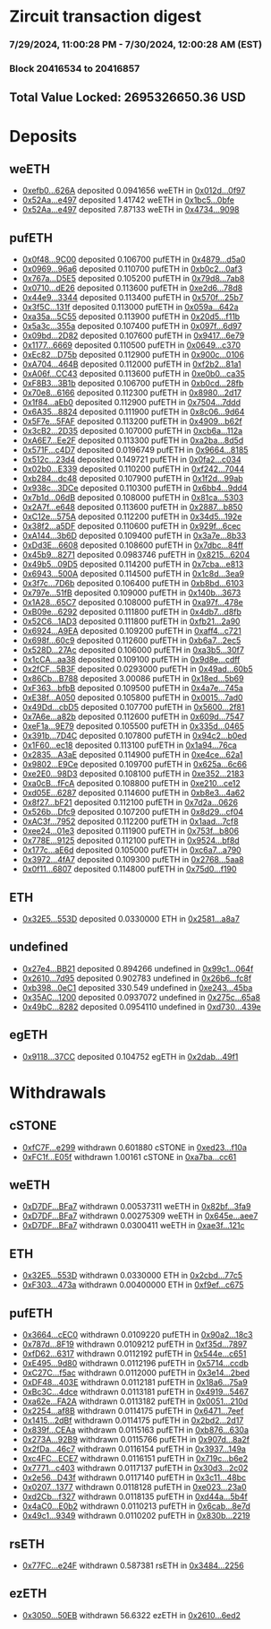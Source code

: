 # Zircuit transaction digest
### 7/29/2024, 11:00:28 PM - 7/30/2024, 12:00:28 AM (EST)
### Block 20416534 to 20416857

## Total Value Locked: 2695326650.36 USD

# Deposits
## weETH
- [0xefb0...626A](https://etherscan.io/address/0xefb0B66a5E8339D62F8df914ADc47def18bd626A) deposited 0.0941656 weETH in [0x012d...0f97](https://etherscan.io/tx/0xefb0B66a5E8339D62F8df914ADc47def18bd626A)
- [0x52Aa...e497](https://etherscan.io/address/0x52Aa899454998Be5b000Ad077a46Bbe360F4e497) deposited 1.41742 weETH in [0x1bc5...0bfe](https://etherscan.io/tx/0x52Aa899454998Be5b000Ad077a46Bbe360F4e497)
- [0x52Aa...e497](https://etherscan.io/address/0x52Aa899454998Be5b000Ad077a46Bbe360F4e497) deposited 7.87133 weETH in [0x4734...9098](https://etherscan.io/tx/0x52Aa899454998Be5b000Ad077a46Bbe360F4e497)
## pufETH
- [0x0f48...9C00](https://etherscan.io/address/0x0f4825f96658fe5B8E6476c777AC727e35969C00) deposited 0.106700 pufETH in [0x4879...d5a0](https://etherscan.io/tx/0x0f4825f96658fe5B8E6476c777AC727e35969C00)
- [0x0969...96a6](https://etherscan.io/address/0x096983D873BB7813f199b81b91A32a7D16d496a6) deposited 0.110700 pufETH in [0xb0c2...0af3](https://etherscan.io/tx/0x096983D873BB7813f199b81b91A32a7D16d496a6)
- [0x767a...D5E5](https://etherscan.io/address/0x767aF749d4da285135AD8bb2804ae173d094D5E5) deposited 0.105200 pufETH in [0x79d8...7ab8](https://etherscan.io/tx/0x767aF749d4da285135AD8bb2804ae173d094D5E5)
- [0x0710...dE26](https://etherscan.io/address/0x071077Fa4132d7d4c085a02ccCc00C2C3771dE26) deposited 0.113600 pufETH in [0xe2d6...78d8](https://etherscan.io/tx/0x071077Fa4132d7d4c085a02ccCc00C2C3771dE26)
- [0x44e9...3344](https://etherscan.io/address/0x44e93538a3029fE44bA346Cd8fF11755e6df3344) deposited 0.113400 pufETH in [0x570f...25b7](https://etherscan.io/tx/0x44e93538a3029fE44bA346Cd8fF11755e6df3344)
- [0x3f5C...131f](https://etherscan.io/address/0x3f5C8A06C2f7B3338fdf9eccDC3738429EA1131f) deposited 0.113000 pufETH in [0x059a...642a](https://etherscan.io/tx/0x3f5C8A06C2f7B3338fdf9eccDC3738429EA1131f)
- [0xa35a...5C55](https://etherscan.io/address/0xa35aC58D3ED4dF48574532665ee40459d0b35C55) deposited 0.113900 pufETH in [0x20d5...f11b](https://etherscan.io/tx/0xa35aC58D3ED4dF48574532665ee40459d0b35C55)
- [0x5a3c...355a](https://etherscan.io/address/0x5a3c9687C988163EdA49aB584D9a408176B1355a) deposited 0.107400 pufETH in [0x097f...6d97](https://etherscan.io/tx/0x5a3c9687C988163EdA49aB584D9a408176B1355a)
- [0x09bd...2D82](https://etherscan.io/address/0x09bda701F3C4a1B2dd5F95f6922c6F1Cb4df2D82) deposited 0.107600 pufETH in [0x9417...6e79](https://etherscan.io/tx/0x09bda701F3C4a1B2dd5F95f6922c6F1Cb4df2D82)
- [0x1177...6669](https://etherscan.io/address/0x117739BCfB2d7d7Ef153a2Cc20a5B1d409366669) deposited 0.110500 pufETH in [0x0649...c370](https://etherscan.io/tx/0x117739BCfB2d7d7Ef153a2Cc20a5B1d409366669)
- [0xEc82...D75b](https://etherscan.io/address/0xEc82F51eC84A347b68855a840fD5fe262232D75b) deposited 0.112900 pufETH in [0x900c...0106](https://etherscan.io/tx/0xEc82F51eC84A347b68855a840fD5fe262232D75b)
- [0xA704...464B](https://etherscan.io/address/0xA7043d4D44db9536ddC0625835bbc8544806464B) deposited 0.112000 pufETH in [0xf2b2...81a1](https://etherscan.io/tx/0xA7043d4D44db9536ddC0625835bbc8544806464B)
- [0xA06f...CC43](https://etherscan.io/address/0xA06f3771EBE8089650aD840dd3A244C1aF24CC43) deposited 0.113600 pufETH in [0xe0b0...ca35](https://etherscan.io/tx/0xA06f3771EBE8089650aD840dd3A244C1aF24CC43)
- [0xF8B3...3B1b](https://etherscan.io/address/0xF8B3FC11f2a04725665E02aEe8aE4C398F0f3B1b) deposited 0.106700 pufETH in [0xb0cd...28fb](https://etherscan.io/tx/0xF8B3FC11f2a04725665E02aEe8aE4C398F0f3B1b)
- [0x70e8...6166](https://etherscan.io/address/0x70e83C12B66f5C29675f71D971a54218DF466166) deposited 0.112300 pufETH in [0x8980...2d17](https://etherscan.io/tx/0x70e83C12B66f5C29675f71D971a54218DF466166)
- [0x1f84...aEb0](https://etherscan.io/address/0x1f84588FAf45335f28101B4cEd0De7f01cB6aEb0) deposited 0.112900 pufETH in [0x7504...7ddd](https://etherscan.io/tx/0x1f84588FAf45335f28101B4cEd0De7f01cB6aEb0)
- [0x6A35...8824](https://etherscan.io/address/0x6A357979B5C1360900D666669b5385Ec66018824) deposited 0.111900 pufETH in [0x8c06...9d64](https://etherscan.io/tx/0x6A357979B5C1360900D666669b5385Ec66018824)
- [0x5F7e...5FAF](https://etherscan.io/address/0x5F7e8be9ECec9D559EbFF90b93759034f82c5FAF) deposited 0.113200 pufETH in [0x4909...b62f](https://etherscan.io/tx/0x5F7e8be9ECec9D559EbFF90b93759034f82c5FAF)
- [0x3cB2...2D35](https://etherscan.io/address/0x3cB2352409a199f481876d719c6194CC6DD12D35) deposited 0.107000 pufETH in [0xcb6a...112a](https://etherscan.io/tx/0x3cB2352409a199f481876d719c6194CC6DD12D35)
- [0xA6E7...Ee2F](https://etherscan.io/address/0xA6E79c90B3e6FCbb9EFE54E398e272d85877Ee2F) deposited 0.113300 pufETH in [0xa2ba...8d5d](https://etherscan.io/tx/0xA6E79c90B3e6FCbb9EFE54E398e272d85877Ee2F)
- [0x571F...c4D7](https://etherscan.io/address/0x571F47f2a414Ce94ce1afF6A887446c73a8Ac4D7) deposited 0.0196749 pufETH in [0x9664...8185](https://etherscan.io/tx/0x571F47f2a414Ce94ce1afF6A887446c73a8Ac4D7)
- [0x512c...23d4](https://etherscan.io/address/0x512cdE7CB67f3c09860fE243199Ade24eB3523d4) deposited 0.149721 pufETH in [0x0fa2...c034](https://etherscan.io/tx/0x512cdE7CB67f3c09860fE243199Ade24eB3523d4)
- [0x02b0...E339](https://etherscan.io/address/0x02b02fFF7fA6b16F4d35c2c27bd26B92EC6dE339) deposited 0.110200 pufETH in [0xf242...7044](https://etherscan.io/tx/0x02b02fFF7fA6b16F4d35c2c27bd26B92EC6dE339)
- [0xb284...dc48](https://etherscan.io/address/0xb284cF5875c5743CfDB8778870f58d1FEbf5dc48) deposited 0.107900 pufETH in [0x1f2d...99ab](https://etherscan.io/tx/0xb284cF5875c5743CfDB8778870f58d1FEbf5dc48)
- [0x938c...3DCe](https://etherscan.io/address/0x938cbEEb9f6Cc77C24429B3eC81193360C9F3DCe) deposited 0.110300 pufETH in [0x6bb4...9dd4](https://etherscan.io/tx/0x938cbEEb9f6Cc77C24429B3eC81193360C9F3DCe)
- [0x7b1d...06dB](https://etherscan.io/address/0x7b1d50e5bBe4458F420a07279E9b06D23af606dB) deposited 0.108000 pufETH in [0x81ca...5303](https://etherscan.io/tx/0x7b1d50e5bBe4458F420a07279E9b06D23af606dB)
- [0x2A7f...e648](https://etherscan.io/address/0x2A7f81d55A87D4d583C24f503Aee45E67a7Ae648) deposited 0.113600 pufETH in [0x2887...b850](https://etherscan.io/tx/0x2A7f81d55A87D4d583C24f503Aee45E67a7Ae648)
- [0xC12e...575A](https://etherscan.io/address/0xC12eC3cFbCa08898aa0783f3b95b446C4AA6575A) deposited 0.112200 pufETH in [0x34d5...192e](https://etherscan.io/tx/0xC12eC3cFbCa08898aa0783f3b95b446C4AA6575A)
- [0x38f2...a5DF](https://etherscan.io/address/0x38f204580cb554b2Dd926EC9Dc72a25A5E30a5DF) deposited 0.110600 pufETH in [0x929f...6cec](https://etherscan.io/tx/0x38f204580cb554b2Dd926EC9Dc72a25A5E30a5DF)
- [0xA144...3b6D](https://etherscan.io/address/0xA144C8EF56Abcd9faD7AfDa62B0cedAAC8e13b6D) deposited 0.109400 pufETH in [0x3a7e...8b33](https://etherscan.io/tx/0xA144C8EF56Abcd9faD7AfDa62B0cedAAC8e13b6D)
- [0xDd3E...6608](https://etherscan.io/address/0xDd3E8f97ac90BB3eB41C1C67666b4E3400456608) deposited 0.108600 pufETH in [0x7dbc...84ff](https://etherscan.io/tx/0xDd3E8f97ac90BB3eB41C1C67666b4E3400456608)
- [0x45b9...8271](https://etherscan.io/address/0x45b9D9263E10fdf5106d0b78b1186b9B50BD8271) deposited 0.0983746 pufETH in [0x8215...6204](https://etherscan.io/tx/0x45b9D9263E10fdf5106d0b78b1186b9B50BD8271)
- [0x49b5...09D5](https://etherscan.io/address/0x49b5b9CA31ADB006cC2864348e1111dFa67009D5) deposited 0.114200 pufETH in [0x7cba...e813](https://etherscan.io/tx/0x49b5b9CA31ADB006cC2864348e1111dFa67009D5)
- [0x6943...500A](https://etherscan.io/address/0x6943CdE1Ea94cf447F64F9cebb8daCceF5A0500A) deposited 0.114500 pufETH in [0x1c8d...3ea9](https://etherscan.io/tx/0x6943CdE1Ea94cf447F64F9cebb8daCceF5A0500A)
- [0x3f7c...7D6b](https://etherscan.io/address/0x3f7c798ba06A9fdE10845f91CBAF6a5E7c457D6b) deposited 0.106400 pufETH in [0xb8bd...6103](https://etherscan.io/tx/0x3f7c798ba06A9fdE10845f91CBAF6a5E7c457D6b)
- [0x797e...51fB](https://etherscan.io/address/0x797e54eAfbCA90cB5312f9956eF0aa9B3d3851fB) deposited 0.109000 pufETH in [0x140b...3673](https://etherscan.io/tx/0x797e54eAfbCA90cB5312f9956eF0aa9B3d3851fB)
- [0x1A28...65C7](https://etherscan.io/address/0x1A284AbE2628C0dd6f9752b32785237A31e165C7) deposited 0.108000 pufETH in [0xa97f...478e](https://etherscan.io/tx/0x1A284AbE2628C0dd6f9752b32785237A31e165C7)
- [0xB09e...6292](https://etherscan.io/address/0xB09e36Cc589CE65BAaa9D8F98823430e795c6292) deposited 0.111800 pufETH in [0x4db7...d8fb](https://etherscan.io/tx/0xB09e36Cc589CE65BAaa9D8F98823430e795c6292)
- [0x52C6...1AD3](https://etherscan.io/address/0x52C619b57c7bd1621F80E1d5B4Ba0fEdc27C1AD3) deposited 0.111800 pufETH in [0xfb21...2a90](https://etherscan.io/tx/0x52C619b57c7bd1621F80E1d5B4Ba0fEdc27C1AD3)
- [0x6924...A9EA](https://etherscan.io/address/0x6924B3a2D9498Cff5E6b9EDeB5ca512a4683A9EA) deposited 0.109200 pufETH in [0xaff4...c721](https://etherscan.io/tx/0x6924B3a2D9498Cff5E6b9EDeB5ca512a4683A9EA)
- [0x698f...60c9](https://etherscan.io/address/0x698fB0a573F7517E6844580a710A7b4A0D9c60c9) deposited 0.112600 pufETH in [0xb6a7...2ec5](https://etherscan.io/tx/0x698fB0a573F7517E6844580a710A7b4A0D9c60c9)
- [0x528D...27Ac](https://etherscan.io/address/0x528D33cF687818Fb462d8D4d95E94Cb6EC1127Ac) deposited 0.106000 pufETH in [0xa3b5...30f7](https://etherscan.io/tx/0x528D33cF687818Fb462d8D4d95E94Cb6EC1127Ac)
- [0x1cCA...aa38](https://etherscan.io/address/0x1cCA0a748BFC8e355514f856Ea0F3C637E5caa38) deposited 0.109100 pufETH in [0x9d8e...cdff](https://etherscan.io/tx/0x1cCA0a748BFC8e355514f856Ea0F3C637E5caa38)
- [0x2fCF...5B3F](https://etherscan.io/address/0x2fCF280749151E69B52d13b1F518970c0df55B3F) deposited 0.0293000 pufETH in [0x49ad...60b5](https://etherscan.io/tx/0x2fCF280749151E69B52d13b1F518970c0df55B3F)
- [0x86Cb...B788](https://etherscan.io/address/0x86Cb8C8401b6971fd043365397F3b65bf3eFB788) deposited 3.00086 pufETH in [0x18ed...5b69](https://etherscan.io/tx/0x86Cb8C8401b6971fd043365397F3b65bf3eFB788)
- [0xF363...bfbB](https://etherscan.io/address/0xF3632e65C9F18BaB7ec3f91F2Aa7E5760475bfbB) deposited 0.109500 pufETH in [0x4a7e...745a](https://etherscan.io/tx/0xF3632e65C9F18BaB7ec3f91F2Aa7E5760475bfbB)
- [0xE38f...A050](https://etherscan.io/address/0xE38f53e81e35B8cAE05B25AE48c45D13A1baA050) deposited 0.105800 pufETH in [0x0015...7ad0](https://etherscan.io/tx/0xE38f53e81e35B8cAE05B25AE48c45D13A1baA050)
- [0x49Dd...cbD5](https://etherscan.io/address/0x49Dd980ca6454f4c2F0d543a59B8d85d576AcbD5) deposited 0.107700 pufETH in [0x5600...2f81](https://etherscan.io/tx/0x49Dd980ca6454f4c2F0d543a59B8d85d576AcbD5)
- [0x7A6e...a82b](https://etherscan.io/address/0x7A6e458262aB836eae591EE84d74C91b30dAa82b) deposited 0.112600 pufETH in [0x609d...7547](https://etherscan.io/tx/0x7A6e458262aB836eae591EE84d74C91b30dAa82b)
- [0xeF1a...9E79](https://etherscan.io/address/0xeF1a3126dC7B515a514FEB25B449b75B5e709E79) deposited 0.105500 pufETH in [0x335d...0465](https://etherscan.io/tx/0xeF1a3126dC7B515a514FEB25B449b75B5e709E79)
- [0x391b...7D4C](https://etherscan.io/address/0x391b4c13760911B60be1FF3282954834cc7D7D4C) deposited 0.107800 pufETH in [0x94c2...b0ed](https://etherscan.io/tx/0x391b4c13760911B60be1FF3282954834cc7D7D4C)
- [0x1F60...ec18](https://etherscan.io/address/0x1F606c203c94f625bCA6020690206972a011ec18) deposited 0.113100 pufETH in [0x1a94...76ca](https://etherscan.io/tx/0x1F606c203c94f625bCA6020690206972a011ec18)
- [0x2835...A3aE](https://etherscan.io/address/0x2835344a2F24d6BA0f8D5e5C46bE3C0A9437A3aE) deposited 0.114900 pufETH in [0xe4ce...62a1](https://etherscan.io/tx/0x2835344a2F24d6BA0f8D5e5C46bE3C0A9437A3aE)
- [0x9802...E9Ce](https://etherscan.io/address/0x9802036f362a58ad446d8CBa2116111FA9DCE9Ce) deposited 0.109700 pufETH in [0x625a...6c66](https://etherscan.io/tx/0x9802036f362a58ad446d8CBa2116111FA9DCE9Ce)
- [0xe2E0...98D3](https://etherscan.io/address/0xe2E0C76163703e4F677759fbbCFBa070054A98D3) deposited 0.108100 pufETH in [0xe352...2183](https://etherscan.io/tx/0xe2E0C76163703e4F677759fbbCFBa070054A98D3)
- [0xa0cB...fFcA](https://etherscan.io/address/0xa0cB7cd87eD8bFbaf104ea4934214380d63AfFcA) deposited 0.108800 pufETH in [0xe210...ce12](https://etherscan.io/tx/0xa0cB7cd87eD8bFbaf104ea4934214380d63AfFcA)
- [0xd05E...6287](https://etherscan.io/address/0xd05E8EdDeeA9078b785666De7dA83046AE266287) deposited 0.114600 pufETH in [0xb8e3...4a62](https://etherscan.io/tx/0xd05E8EdDeeA9078b785666De7dA83046AE266287)
- [0x8f27...bF21](https://etherscan.io/address/0x8f27653DDb774fa6E876562d1355f2566193bF21) deposited 0.112100 pufETH in [0x7d2a...0626](https://etherscan.io/tx/0x8f27653DDb774fa6E876562d1355f2566193bF21)
- [0x526b...Dfc9](https://etherscan.io/address/0x526bDE9227A1e3D8497690dbAb19FA935D2BDfc9) deposited 0.107200 pufETH in [0x8d29...cf04](https://etherscan.io/tx/0x526bDE9227A1e3D8497690dbAb19FA935D2BDfc9)
- [0xAC3f...7952](https://etherscan.io/address/0xAC3f78EEc28CA091AeEABf0058d3302599ae7952) deposited 0.112200 pufETH in [0x1aad...7cf8](https://etherscan.io/tx/0xAC3f78EEc28CA091AeEABf0058d3302599ae7952)
- [0xee24...01e3](https://etherscan.io/address/0xee24Ca186814095f80Ca099A4dB224B1629101e3) deposited 0.111900 pufETH in [0x753f...b806](https://etherscan.io/tx/0xee24Ca186814095f80Ca099A4dB224B1629101e3)
- [0x778E...9125](https://etherscan.io/address/0x778E8cfDcaE041FC6F9e2B637987FcbBe2b99125) deposited 0.112100 pufETH in [0x9524...bf8d](https://etherscan.io/tx/0x778E8cfDcaE041FC6F9e2B637987FcbBe2b99125)
- [0x177c...aE6d](https://etherscan.io/address/0x177c48a6c3Ea544f58A4Ed85478Ae2AD699FaE6d) deposited 0.105000 pufETH in [0xc6a7...a790](https://etherscan.io/tx/0x177c48a6c3Ea544f58A4Ed85478Ae2AD699FaE6d)
- [0x3972...4fA7](https://etherscan.io/address/0x397259999Af819C774BF3c4449A98000e2204fA7) deposited 0.109300 pufETH in [0x2768...5aa8](https://etherscan.io/tx/0x397259999Af819C774BF3c4449A98000e2204fA7)
- [0x0f11...6807](https://etherscan.io/address/0x0f11339B186FeFaEe8d582f0BB581c5280c06807) deposited 0.114800 pufETH in [0x75d0...f190](https://etherscan.io/tx/0x0f11339B186FeFaEe8d582f0BB581c5280c06807)
## ETH
- [0x32E5...553D](https://etherscan.io/address/0x32E5488Fb0e8B68CA04911CE8Bd40301C821553D) deposited 0.0330000 ETH in [0x2581...a8a7](https://etherscan.io/tx/0x32E5488Fb0e8B68CA04911CE8Bd40301C821553D)
## undefined
- [0x27e4...BB21](https://etherscan.io/address/0x27e4429348e97C4847bfad49A49aDcD7909cBB21) deposited 0.894266 undefined in [0x99c1...064f](https://etherscan.io/tx/0x27e4429348e97C4847bfad49A49aDcD7909cBB21)
- [0x2610...7d95](https://etherscan.io/address/0x2610EAaa9D0Fbe6dF48468bCee45074Ef4A47d95) deposited 0.902783 undefined in [0x26b6...fc8f](https://etherscan.io/tx/0x2610EAaa9D0Fbe6dF48468bCee45074Ef4A47d95)
- [0xb398...0eC1](https://etherscan.io/address/0xb39862e5287AA1A51dc78F733b15aB65Fa1C0eC1) deposited 330.549 undefined in [0xe243...45ba](https://etherscan.io/tx/0xb39862e5287AA1A51dc78F733b15aB65Fa1C0eC1)
- [0x35AC...1200](https://etherscan.io/address/0x35AC0Df50eFEA3246C0f9b69D23Be607102a1200) deposited 0.0937072 undefined in [0x275c...65a8](https://etherscan.io/tx/0x35AC0Df50eFEA3246C0f9b69D23Be607102a1200)
- [0x49bC...8282](https://etherscan.io/address/0x49bC3f224118DA51994F5834dBD7F060F7D68282) deposited 0.0954110 undefined in [0xd730...439e](https://etherscan.io/tx/0x49bC3f224118DA51994F5834dBD7F060F7D68282)
## egETH
- [0x9118...37CC](https://etherscan.io/address/0x91184532F98Ead02272508a82b1e5308219337CC) deposited 0.104752 egETH in [0x2dab...49f1](https://etherscan.io/tx/0x91184532F98Ead02272508a82b1e5308219337CC)
# Withdrawals
## cSTONE
- [0xfC7F...e299](https://etherscan.io/address/0xfC7F74863358A09A621b50d4421CE2f86C88e299) withdrawn 0.601880 cSTONE in [0xed23...f10a](https://etherscan.io/tx/0xfC7F74863358A09A621b50d4421CE2f86C88e299)
- [0xFC1f...E05f](https://etherscan.io/address/0xFC1f9686A06F8613463EE366Da1fE681CedAE05f) withdrawn 1.00161 cSTONE in [0xa7ba...cc61](https://etherscan.io/tx/0xFC1f9686A06F8613463EE366Da1fE681CedAE05f)
## weETH
- [0xD7DF...BFa7](https://etherscan.io/address/0xD7DF7E085214743530afF339aFC420c7c720BFa7) withdrawn 0.00537311 weETH in [0x82bf...3fa9](https://etherscan.io/tx/0xD7DF7E085214743530afF339aFC420c7c720BFa7)
- [0xD7DF...BFa7](https://etherscan.io/address/0xD7DF7E085214743530afF339aFC420c7c720BFa7) withdrawn 0.00275309 weETH in [0x645e...aee7](https://etherscan.io/tx/0xD7DF7E085214743530afF339aFC420c7c720BFa7)
- [0xD7DF...BFa7](https://etherscan.io/address/0xD7DF7E085214743530afF339aFC420c7c720BFa7) withdrawn 0.0300411 weETH in [0xae3f...121c](https://etherscan.io/tx/0xD7DF7E085214743530afF339aFC420c7c720BFa7)
## ETH
- [0x32E5...553D](https://etherscan.io/address/0x32E5488Fb0e8B68CA04911CE8Bd40301C821553D) withdrawn 0.0330000 ETH in [0x2cbd...77c5](https://etherscan.io/tx/0x32E5488Fb0e8B68CA04911CE8Bd40301C821553D)
- [0xF303...473a](https://etherscan.io/address/0xF3034Fb6D0F1329bC461C3E948eD11803210473a) withdrawn 0.00400000 ETH in [0xf9ef...c675](https://etherscan.io/tx/0xF3034Fb6D0F1329bC461C3E948eD11803210473a)
## pufETH
- [0x3664...cEC0](https://etherscan.io/address/0x366478fb73148F99E79Cb7E4567Ddc01427CcEC0) withdrawn 0.0109220 pufETH in [0x90a2...18c3](https://etherscan.io/tx/0x366478fb73148F99E79Cb7E4567Ddc01427CcEC0)
- [0x787d...8F19](https://etherscan.io/address/0x787d1b795850772A6a80F64F8C21E448A24D8F19) withdrawn 0.0109212 pufETH in [0xf35d...7897](https://etherscan.io/tx/0x787d1b795850772A6a80F64F8C21E448A24D8F19)
- [0xfD62...6317](https://etherscan.io/address/0xfD6269A8FAD312bF35c3Cb1d260C3C31aEfE6317) withdrawn 0.0112192 pufETH in [0x544e...c651](https://etherscan.io/tx/0xfD6269A8FAD312bF35c3Cb1d260C3C31aEfE6317)
- [0xE495...9d80](https://etherscan.io/address/0xE4955e66132846f4d0048bDdF3901E67E2Ed9d80) withdrawn 0.0112196 pufETH in [0x5714...ccdb](https://etherscan.io/tx/0xE4955e66132846f4d0048bDdF3901E67E2Ed9d80)
- [0xC27C...f5ac](https://etherscan.io/address/0xC27C06EB51D80aBB6bdA45970C727B8dc25ff5ac) withdrawn 0.0112000 pufETH in [0x3e14...2bed](https://etherscan.io/tx/0xC27C06EB51D80aBB6bdA45970C727B8dc25ff5ac)
- [0xDF48...403E](https://etherscan.io/address/0xDF48C1042FF83D0a2f7A3ec4161aB0814ffF403E) withdrawn 0.0112181 pufETH in [0x18a6...75a9](https://etherscan.io/tx/0xDF48C1042FF83D0a2f7A3ec4161aB0814ffF403E)
- [0xBc3C...4dce](https://etherscan.io/address/0xBc3CBe1E445E9db103a0F4B1c47Dd91f273b4dce) withdrawn 0.0113181 pufETH in [0x4919...5467](https://etherscan.io/tx/0xBc3CBe1E445E9db103a0F4B1c47Dd91f273b4dce)
- [0xa62e...FA2A](https://etherscan.io/address/0xa62e0AeccB1614c07DD2e4a36Ca9bB74c1dfFA2A) withdrawn 0.0113182 pufETH in [0x0051...210d](https://etherscan.io/tx/0xa62e0AeccB1614c07DD2e4a36Ca9bB74c1dfFA2A)
- [0x2254...af8B](https://etherscan.io/address/0x2254FD0779f9819B0006461F51E5B3a97397af8B) withdrawn 0.0114175 pufETH in [0x6471...7eef](https://etherscan.io/tx/0x2254FD0779f9819B0006461F51E5B3a97397af8B)
- [0x1415...2dBf](https://etherscan.io/address/0x1415D0ba48B571f8C2d935A68ae8126b9c8A2dBf) withdrawn 0.0114175 pufETH in [0x2bd2...2d17](https://etherscan.io/tx/0x1415D0ba48B571f8C2d935A68ae8126b9c8A2dBf)
- [0x839f...CEAa](https://etherscan.io/address/0x839f2d9c274d67B8e3f9e9cd938efEeC5d9ECEAa) withdrawn 0.0115163 pufETH in [0xb876...630a](https://etherscan.io/tx/0x839f2d9c274d67B8e3f9e9cd938efEeC5d9ECEAa)
- [0x273A...92B9](https://etherscan.io/address/0x273A7709f44EFae97d94058247ee7fAa269592B9) withdrawn 0.0115766 pufETH in [0x907d...8a2f](https://etherscan.io/tx/0x273A7709f44EFae97d94058247ee7fAa269592B9)
- [0x2fDa...46c7](https://etherscan.io/address/0x2fDa2C7959ef6E0218Af57B24D14537113F546c7) withdrawn 0.0116154 pufETH in [0x3937...149a](https://etherscan.io/tx/0x2fDa2C7959ef6E0218Af57B24D14537113F546c7)
- [0xc4FC...ECE7](https://etherscan.io/address/0xc4FCa9004b02Dd5035dA0B2b39F4263a5B5cECE7) withdrawn 0.0116151 pufETH in [0x719c...b6e2](https://etherscan.io/tx/0xc4FCa9004b02Dd5035dA0B2b39F4263a5B5cECE7)
- [0x7771...c403](https://etherscan.io/address/0x7771da1aFF08228129ADfB3B046D6207e411c403) withdrawn 0.0117137 pufETH in [0x30d3...2c02](https://etherscan.io/tx/0x7771da1aFF08228129ADfB3B046D6207e411c403)
- [0x2e56...D43f](https://etherscan.io/address/0x2e56001F7d01d7b5146Bd0F79e9Ee680DC06D43f) withdrawn 0.0117140 pufETH in [0x3c11...48bc](https://etherscan.io/tx/0x2e56001F7d01d7b5146Bd0F79e9Ee680DC06D43f)
- [0x0207...1377](https://etherscan.io/address/0x02076c12E9DFff954499c9ab64CF6642cE9a1377) withdrawn 0.0118128 pufETH in [0xe023...23a0](https://etherscan.io/tx/0x02076c12E9DFff954499c9ab64CF6642cE9a1377)
- [0xd2Cb...f327](https://etherscan.io/address/0xd2CbC4A636fD7F2A530bB4d982B9D6c03d76f327) withdrawn 0.0118135 pufETH in [0xd44a...5b4f](https://etherscan.io/tx/0xd2CbC4A636fD7F2A530bB4d982B9D6c03d76f327)
- [0x4aC0...E0b2](https://etherscan.io/address/0x4aC0F4FDd684b67516C7498B9BF5D7432Fe8E0b2) withdrawn 0.0110213 pufETH in [0x6cab...8e7d](https://etherscan.io/tx/0x4aC0F4FDd684b67516C7498B9BF5D7432Fe8E0b2)
- [0x49c1...9349](https://etherscan.io/address/0x49c12CF0a8B0df630E2456ADAfD8d8b274899349) withdrawn 0.0110202 pufETH in [0x830b...2219](https://etherscan.io/tx/0x49c12CF0a8B0df630E2456ADAfD8d8b274899349)
## rsETH
- [0x77FC...e24F](https://etherscan.io/address/0x77FCc7D3f26830C51B545403a92fb527aEFbe24F) withdrawn 0.587381 rsETH in [0x3484...2256](https://etherscan.io/tx/0x77FCc7D3f26830C51B545403a92fb527aEFbe24F)
## ezETH
- [0x3050...50EB](https://etherscan.io/address/0x3050C7B5cbd5cEF0aB2ddBfab7768e3bC21550EB) withdrawn 56.6322 ezETH in [0x2610...6ed2](https://etherscan.io/tx/0x3050C7B5cbd5cEF0aB2ddBfab7768e3bC21550EB)
